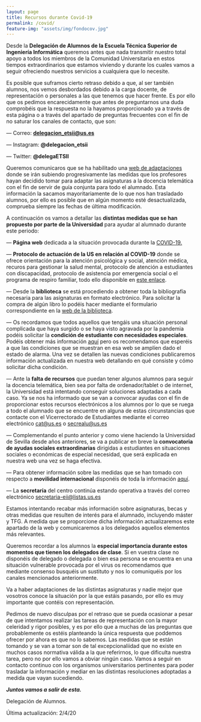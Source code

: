 ```yaml
---
layout: page
title: Recursos durante Covid-19
permalink: /covid/
feature-img: "assets/img/fondocov.jpg"
---
```


Desde la **Delegación de Alumnos de la Escuela Técnica Superior de Ingeniería Informática** queremos antes que nada transmitir nuestro total apoyo a todos los miembros de la Comunidad Universitaria en estos tiempos extraordinarios que estamos viviendo y durante los cuales vamos a seguir ofreciendo nuestros servicios a cualquiera que lo necesite. 

Es posible que suframos cierto retraso debido a que, al ser también alumnos, nos vemos desbordados debido a la carga docente, de representación o personales a las que tenemos que hacer frente. Es por ello que os pedimos encarecidamente que antes de preguntarnos una duda comprobéis que  la respuesta no  la hayamos proporcionado ya a través de esta página o a través del apartado de preguntas frecuentes con el fin de no saturar los canales de contacto, que son:

— Correo: **delegacion_etsii@us.es**

— Instagram: **@delegacion_etsii**

— Twitter: **@delegaETSII**

Queremos comunicaros que se ha habilitado una [web de adaptaciones](https://dlga.github.io/dlgaadaptaciones/) donde se irán subiendo progresivamente las medidas que los profesores hayan decidido tomar para adaptar las asignaturas a la docencia telemática con el fin de servir de guía conjunta para todo el alumnado. Esta información la sacamos mayoritariamente de lo que nos han trasladado alumnos, por ello es posible que en algún momento esté desactualizada, comprueba siempre las fechas de última modificación.

A continuación os vamos a detallar las **distintas medidas que se han propuesto por parte de la Universidad** para ayudar al alumnado durante este periodo:

— **Página web** dedicada a la situación provocada durante la [COVID-19.](https://www.us.es/covid-19)

— **Protocolo de actuación de la US en relación al COVID-19** donde se ofrece orientación para la atención psicológica y social, atención médica, recuros para gestionar la salud mental, protocolo de atención a estudiantes con discapacidad, protocolo de asistencia por emergencia social o el programa de respiro familiar, todo ello disponible en [este enlace](https://www.us.es/covid-19/us-salud-bienestar).

— Desde la **biblioteca** se está procediendo a obtener toda la bibliografía necesaria para las asignaturas en formato electrónico. Para solicitar la compra de algún libro lo podéis hacer mediante el formulario correspondiente en la [web de la biblioteca](https://bib.us.es/utiliza_la_biblioteca/tramites).

— Os recordamos que todos aquellos que tengáis una situación personal complicada que haya surgido o se haya visto agravada por la pandemia podéis solicitar la **condición de estudiante con necesidades especiales**. Podéis obtener más información [aquí](http://cat.us.es/seccion/durante-los-estudios/preguntas-mas-frecuentes/dudas-academicas/estudiantes-con-necesidades-academicas-especiales) pero os recomendamos que esperéis a que las condiciones que se muestran en esa web se amplíen dado el estado de alarma. Una vez se detallen las nuevas condiciones publicaremos información actualizada en nuestra web detallando en qué consiste y cómo solicitar dicha condición. 

— Ante la **falta de recursos** que puedan tener algunos alumnos para seguir la docencia telemática, bien sea por falta de ordenador/tablet o de internet, la Universidad está intentando conseguir soluciones adaptadas a cada caso. Ya se nos ha informado que se van a convocar ayudas con el fin de proporcionar estos recursos electrónicos a los alumnos por lo que se ruega a todo el alumnado que se encuentre en alguna de estas circunstancias que contacte con el Vicerrectorado de Estudiantes mediante el correo electrónico cat@us.es o secrealu@us.es

— Complementando el punto anterior y como viene haciendo la Universidad de Sevilla desde años anteriores, se va a publicar en breve la **convocatoria de ayudas sociales extraordinarias** dirigidas a estudiantes en situaciones sociales o económicas de especial necesidad, que será explicada en nuestra web una vez se haga efectiva.

— Para obtener información sobre las medidas que se han tomado con respecto a **movilidad internacional** disponéis de toda la información [aquí](https://www.us.es/covid-19/us-internacional).

— La **secretaría** del centro continúa estando operativa a través del correo electrónico secretaria-eii@listas.us.es

Estamos intentando recabar más información sobre asignaturas, becas y otras medidas que resulten de interés para el alumnado, incluyendo máster y TFG. A medida que se proporcione dicha información actualizaremos este apartado de la web y comunicaremos a los delegados aquellos elementos más relevantes.

Queremos recordar a los alumnos la **especial importancia durante estos momentos que tienen los delegados de clase**. Si en vuestra clase no disponéis de delegado o delegada o bien esa persona se encuentra en una situación vulnerable provocada por el virus os recomendamos que mediante consenso busquéis un sustituto y nos lo comuniquéis por los canales mencionados anteriormente.

Va a haber adaptaciones de las distintas asignaturas y nadie mejor que vosotros conoce la situación por la que estáis pasando, por ello es muy importante que contéis con representación.

Pedimos de nuevo disculpas por el retraso que se pueda ocasionar a pesar de que intentamos realizar las tareas de representación con la mayor celeridad y rigor posibles, y es por ello que a muchas de las preguntas que probablemente os estéis planteando la única respuesta que poddemos ofrecer por ahora es que no lo sabemos. Las medidas que se están tomando y se van a tomar son de tal excepcionaliidad que no existe en muchos casos normativa válida a la que referirnos, lo que dificulta nuestra tarea, pero no por ello vamos a obviar ningún caso. Vamos a seguir en contacto continuo con los organismos universitarios pertinentes para poder trasladar la información y mediar en las distintas resoluciones adoptadas a medida que vayan sucediendo.



***Juntos vamos a salir de esta.***

Delegación de Alumnos.



Última actualización: 2/4/20
